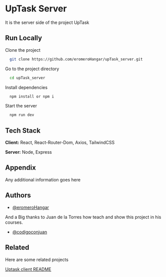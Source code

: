 
# UpTask Server

It is the server side of the project UpTask


## Run Locally

Clone the project

```bash
  git clone https://github.com/eromeroHangar/upTask_server.git
```

Go to the project directory

```bash
  cd upTask_server
```

Install dependencies

```bash
  npm install or npm i
```

Start the server

```bash
  npm run dev
```


## Tech Stack

**Client:** React, React-Router-Dom, Axios, TailwindCSS

**Server:** Node, Express


## Appendix

Any additional information goes here


## Authors

- [@eromeroHangar](https://github.com/eromeroHangar)

And a Big thanks to Juan de la Torres how teach and show this project in his courses.
- [@codigoconjuan](https://github.com/codigoconjuan)


## Related

Here are some related projects

[Uptask client README](https://github.com/eromeroHangar/upTask_client)

